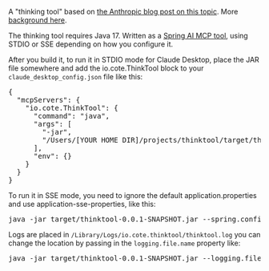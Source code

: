 A "thinking tool" based on
[the Anthropic blog post on this topic](https://www.anthropic.com/engineering/claude-think-tool). 
More [background here](https://simonwillison.net/2025/Mar/21/the-think-tool/).
 
The thinking tool requires Java 17. Written as a [Spring AI MCP tool](https://docs.spring.io/spring-ai-mcp/reference/spring-mcp.html), using STDIO or SSE depending on how you configure it.

After you build it, to run it in STDIO mode for Claude Desktop, place the JAR file somewhere and add the io.cote.ThinkTool block to your <code>claude_desktop_config.json</code> file like this: 

<pre>
{
  "mcpServers": {
    "io.cote.ThinkTool": {
      "command": "java",
      "args": [
        "-jar",
        "/Users/[YOUR HOME DIR]/projects/thinktool/target/thinktool-0.0.1-SNAPSHOT.jar"
      ],
      "env": {}
    }
  }
}
</pre>


To run it in SSE mode, you need to ignore the default application.properties and use application-sse-properties, like this:

<pre>
java -jar target/thinktool-0.0.1-SNAPSHOT.jar --spring.config.location=classpath:/application-sse.properties
</pre>

Logs are placed in <code>/Library/Logs/io.cote.thinktool/thinktool.log</code> you can change the location by passing in the <code>logging.file.name</code> property like:

<pre>
java -jar target/thinktool-0.0.1-SNAPSHOT.jar --logging.file.name=/new/log/directory/thinktool.log
</pre>
